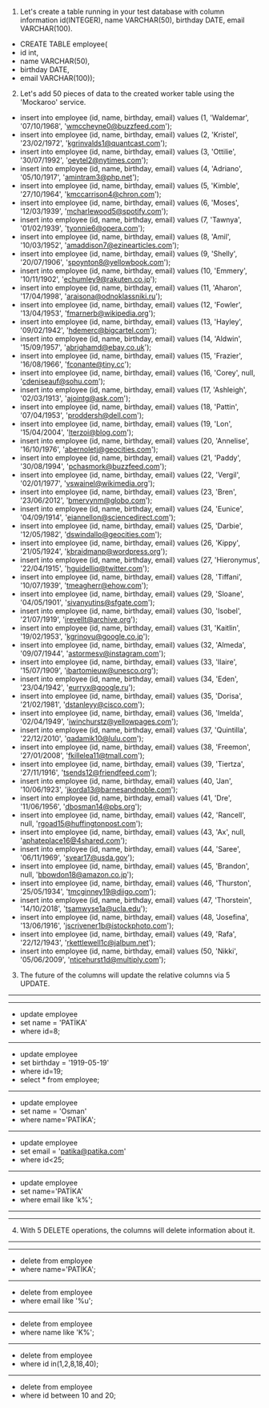 1) Let's create a table running in your test database with column information id(INTEGER), name VARCHAR(50), birthday DATE, email VARCHAR(100).
- CREATE TABLE employee(
- id int,	
- name VARCHAR(50),
- birthday DATE,
- email VARCHAR(100));
2) Let's add 50 pieces of data to the created worker table using the 'Mockaroo' service.
- insert into employee (id, name, birthday, email) values (1, 'Waldemar', '07/10/1968', 'wmccheyne0@buzzfeed.com');
- insert into employee (id, name, birthday, email) values (2, 'Kristel', '23/02/1972', 'kgrinvalds1@quantcast.com');
- insert into employee (id, name, birthday, email) values (3, 'Ottilie', '30/07/1992', 'oeytel2@nytimes.com');
- insert into employee (id, name, birthday, email) values (4, 'Adriano', '05/10/1917', 'amintram3@php.net');
- insert into employee (id, name, birthday, email) values (5, 'Kimble', '27/10/1964', 'kmccarrison4@chron.com');
- insert into employee (id, name, birthday, email) values (6, 'Moses', '12/03/1939', 'mcharlewood5@spotify.com');
- insert into employee (id, name, birthday, email) values (7, 'Tawnya', '01/02/1939', 'tyonnie6@opera.com');
- insert into employee (id, name, birthday, email) values (8, 'Amil', '10/03/1952', 'amaddison7@ezinearticles.com');
- insert into employee (id, name, birthday, email) values (9, 'Shelly', '20/07/1906', 'spoynton8@yellowbook.com');
- insert into employee (id, name, birthday, email) values (10, 'Emmery', '10/11/1902', 'echumley9@rakuten.co.jp');
- insert into employee (id, name, birthday, email) values (11, 'Aharon', '17/04/1998', 'araisona@odnoklassniki.ru');
- insert into employee (id, name, birthday, email) values (12, 'Fowler', '13/04/1953', 'fmarnerb@wikipedia.org');
- insert into employee (id, name, birthday, email) values (13, 'Hayley', '09/02/1942', 'hdemerc@bigcartel.com');
- insert into employee (id, name, birthday, email) values (14, 'Aldwin', '15/09/1957', 'abrighamd@ebay.co.uk');
- insert into employee (id, name, birthday, email) values (15, 'Frazier', '16/08/1966', 'fconante@tiny.cc');
- insert into employee (id, name, birthday, email) values (16, 'Corey', null, 'cdeniseauf@sohu.com');
- insert into employee (id, name, birthday, email) values (17, 'Ashleigh', '02/03/1913', 'ajointg@ask.com');
- insert into employee (id, name, birthday, email) values (18, 'Pattin', '07/04/1953', 'proddersh@dell.com');
- insert into employee (id, name, birthday, email) values (19, 'Lon', '15/04/2004', 'lterzoi@blog.com');
- insert into employee (id, name, birthday, email) values (20, 'Annelise', '16/10/1976', 'abernoletj@geocities.com');
- insert into employee (id, name, birthday, email) values (21, 'Paddy', '30/08/1994', 'pchasmork@buzzfeed.com');
- insert into employee (id, name, birthday, email) values (22, 'Vergil', '02/01/1977', 'vswainel@wikimedia.org');
- insert into employee (id, name, birthday, email) values (23, 'Bren', '23/06/2012', 'bmervynm@globo.com');
- insert into employee (id, name, birthday, email) values (24, 'Eunice', '04/09/1914', 'eiannellon@sciencedirect.com');
- insert into employee (id, name, birthday, email) values (25, 'Darbie', '12/05/1982', 'dswindallo@geocities.com');
- insert into employee (id, name, birthday, email) values (26, 'Kippy', '21/05/1924', 'kbraidmanp@wordpress.org');
- insert into employee (id, name, birthday, email) values (27, 'Hieronymus', '22/04/1915', 'hguidelliq@twitter.com');
- insert into employee (id, name, birthday, email) values (28, 'Tiffani', '10/07/1939', 'tmeagherr@ehow.com');
- insert into employee (id, name, birthday, email) values (29, 'Sloane', '04/05/1901', 'sivanyutins@sfgate.com');
- insert into employee (id, name, birthday, email) values (30, 'Isobel', '21/07/1919', 'irevellt@archive.org');
- insert into employee (id, name, birthday, email) values (31, 'Kaitlin', '19/02/1953', 'kgrinovu@google.co.jp');
- insert into employee (id, name, birthday, email) values (32, 'Almeda', '09/07/1944', 'astormesv@instagram.com');
- insert into employee (id, name, birthday, email) values (33, 'Ilaire', '15/07/1909', 'ibartomieuw@unesco.org');
- insert into employee (id, name, birthday, email) values (34, 'Eden', '23/04/1942', 'eurryx@google.ru');
- insert into employee (id, name, birthday, email) values (35, 'Dorisa', '21/02/1981', 'dstanleyy@cisco.com');
- insert into employee (id, name, birthday, email) values (36, 'Imelda', '02/04/1949', 'iwinchurstz@yellowpages.com');
- insert into employee (id, name, birthday, email) values (37, 'Quintilla', '22/12/2010', 'qadamik10@lulu.com');
- insert into employee (id, name, birthday, email) values (38, 'Freemon', '27/01/2008', 'fkillelea11@tmall.com');
- insert into employee (id, name, birthday, email) values (39, 'Tiertza', '27/11/1916', 'tsends12@friendfeed.com');
- insert into employee (id, name, birthday, email) values (40, 'Jan', '10/06/1923', 'jkorda13@barnesandnoble.com');
- insert into employee (id, name, birthday, email) values (41, 'Dre', '11/06/1956', 'dbosman14@pbs.org');
- insert into employee (id, name, birthday, email) values (42, 'Rancell', null, 'rgoad15@huffingtonpost.com');
- insert into employee (id, name, birthday, email) values (43, 'Ax', null, 'aphateplace16@4shared.com');
- insert into employee (id, name, birthday, email) values (44, 'Saree', '06/11/1969', 'svear17@usda.gov');
- insert into employee (id, name, birthday, email) values (45, 'Brandon', null, 'bbowdon18@amazon.co.jp');
- insert into employee (id, name, birthday, email) values (46, 'Thurston', '25/05/1934', 'tmcginney19@diigo.com');
- insert into employee (id, name, birthday, email) values (47, 'Thorstein', '14/10/2018', 'tsamwyse1a@ucla.edu');
- insert into employee (id, name, birthday, email) values (48, 'Josefina', '13/06/1916', 'jscrivener1b@istockphoto.com');
- insert into employee (id, name, birthday, email) values (49, 'Rafa', '22/12/1943', 'rkettlewell1c@jalbum.net');
- insert into employee (id, name, birthday, email) values (50, 'Nikki', '05/06/2009', 'nticehurst1d@multiply.com');
3) The future of the columns will update the relative columns via 5 UPDATE.
----
----
- update employee
- set name = 'PATİKA'
- where id=8;
----
- update employee
- set birthday = '1919-05-19'
- where id=19;
- select * from employee;
----
- update employee
- set name = 'Osman'
- where name='PATİKA';
----
- update employee
- set email = 'patika@patika.com'
- where id<25;
----
- update employee
- set name='PATİKA'
- where email like 'k%';
----
----
4) With 5 DELETE operations, the columns will delete information about it.
----
----
- delete from employee 
- where name='PATİKA';
----
- delete from employee 
- where email like '%u';
----
- delete from employee 
- where name like 'K%';
----
- delete from employee 
- where id in(1,2,8,18,40);
----
- delete from employee 
- where id between 10 and 20;
  
